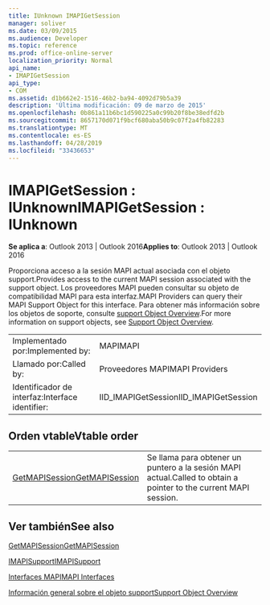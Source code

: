```yaml
---
title: IUnknown IMAPIGetSession
manager: soliver
ms.date: 03/09/2015
ms.audience: Developer
ms.topic: reference
ms.prod: office-online-server
localization_priority: Normal
api_name:
- IMAPIGetSession
api_type:
- COM
ms.assetid: d1b662e2-1516-46b2-ba94-4092d79b5a39
description: 'Última modificación: 09 de marzo de 2015'
ms.openlocfilehash: 0b861a11b6bc1d590225a0c99b20f8be38edfd2b
ms.sourcegitcommit: 8657170d071f9bcf680aba50b9c07f2a4fb82283
ms.translationtype: MT
ms.contentlocale: es-ES
ms.lasthandoff: 04/28/2019
ms.locfileid: "33436653"
---
```

# <a name="imapigetsession--iunknown"></a><span data-ttu-id="06b01-103">IMAPIGetSession : IUnknown</span><span class="sxs-lookup"><span data-stu-id="06b01-103">IMAPIGetSession : IUnknown</span></span>

  
  
<span data-ttu-id="06b01-104">**Se aplica a**: Outlook 2013 | Outlook 2016</span><span class="sxs-lookup"><span data-stu-id="06b01-104">**Applies to**: Outlook 2013 | Outlook 2016</span></span> 
  
<span data-ttu-id="06b01-105">Proporciona acceso a la sesión MAPI actual asociada con el objeto support.</span><span class="sxs-lookup"><span data-stu-id="06b01-105">Provides access to the current MAPI session associated with the support object.</span></span> <span data-ttu-id="06b01-106">Los proveedores MAPI pueden consultar su objeto de compatibilidad MAPI para esta interfaz.</span><span class="sxs-lookup"><span data-stu-id="06b01-106">MAPI Providers can query their MAPI Support Object for this interface.</span></span> <span data-ttu-id="06b01-107">Para obtener más información sobre los objetos de soporte, consulte [support Object Overview](support-object-overview.md).</span><span class="sxs-lookup"><span data-stu-id="06b01-107">For more information on support objects, see [Support Object Overview](support-object-overview.md).</span></span>
  
|||
|:-----|:-----|
|<span data-ttu-id="06b01-108">Implementado por:</span><span class="sxs-lookup"><span data-stu-id="06b01-108">Implemented by:</span></span>  <br/> |<span data-ttu-id="06b01-109">MAPI</span><span class="sxs-lookup"><span data-stu-id="06b01-109">MAPI</span></span>  <br/> |
|<span data-ttu-id="06b01-110">Llamado por:</span><span class="sxs-lookup"><span data-stu-id="06b01-110">Called by:</span></span>  <br/> |<span data-ttu-id="06b01-111">Proveedores MAPI</span><span class="sxs-lookup"><span data-stu-id="06b01-111">MAPI Providers</span></span>  <br/> |
|<span data-ttu-id="06b01-112">Identificador de interfaz:</span><span class="sxs-lookup"><span data-stu-id="06b01-112">Interface identifier:</span></span>  <br/> |<span data-ttu-id="06b01-113">IID_IMAPIGetSession</span><span class="sxs-lookup"><span data-stu-id="06b01-113">IID_IMAPIGetSession</span></span>  <br/> |
   
## <a name="vtable-order"></a><span data-ttu-id="06b01-114">Orden vtable</span><span class="sxs-lookup"><span data-stu-id="06b01-114">Vtable order</span></span>

|||
|:-----|:-----|
|[<span data-ttu-id="06b01-115">GetMAPISession</span><span class="sxs-lookup"><span data-stu-id="06b01-115">GetMAPISession</span></span>](imapigetsession-getmapisession.md) <br/> |<span data-ttu-id="06b01-116">Se llama para obtener un puntero a la sesión MAPI actual.</span><span class="sxs-lookup"><span data-stu-id="06b01-116">Called to obtain a pointer to the current MAPI session.</span></span>  <br/> |
   
## <a name="see-also"></a><span data-ttu-id="06b01-117">Ver también</span><span class="sxs-lookup"><span data-stu-id="06b01-117">See also</span></span>



[<span data-ttu-id="06b01-118">GetMAPISession</span><span class="sxs-lookup"><span data-stu-id="06b01-118">GetMAPISession</span></span>](imapigetsession-getmapisession.md)
  
[<span data-ttu-id="06b01-119">IMAPISupport</span><span class="sxs-lookup"><span data-stu-id="06b01-119">IMAPISupport</span></span>](imapisupportiunknown.md)


[<span data-ttu-id="06b01-120">Interfaces MAPI</span><span class="sxs-lookup"><span data-stu-id="06b01-120">MAPI Interfaces</span></span>](mapi-interfaces.md)
  
[<span data-ttu-id="06b01-121">Información general sobre el objeto support</span><span class="sxs-lookup"><span data-stu-id="06b01-121">Support Object Overview</span></span>](support-object-overview.md)


